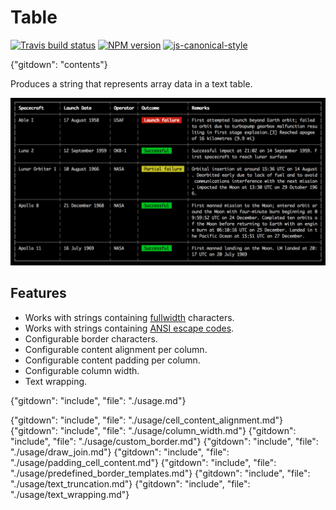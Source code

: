 # Table

[![Travis build status](http://img.shields.io/travis/gajus/table/master.svg?style=flat)](https://travis-ci.org/gajus/table)
[![NPM version](http://img.shields.io/npm/v/table.svg?style=flat)](https://www.npmjs.com/package/table)
[![js-canonical-style](https://img.shields.io/badge/code%20style-canonical-brightgreen.svg?style=flat)](https://github.com/gajus/canonical)

{"gitdown": "contents"}

Produces a string that represents array data in a text table.

![Demo of table displaying a list of missions to the Moon.](./.README/demo.png)

## Features

* Works with strings containing [fullwidth](https://en.wikipedia.org/wiki/Halfwidth_and_fullwidth_forms) characters.
* Works with strings containing [ANSI escape codes](https://en.wikipedia.org/wiki/ANSI_escape_code).
* Configurable border characters.
* Configurable content alignment per column.
* Configurable content padding per column.
* Configurable column width.
* Text wrapping.

{"gitdown": "include", "file": "./usage.md"}

{"gitdown": "include", "file": "./usage/cell_content_alignment.md"}
{"gitdown": "include", "file": "./usage/column_width.md"}
{"gitdown": "include", "file": "./usage/custom_border.md"}
{"gitdown": "include", "file": "./usage/draw_join.md"}
{"gitdown": "include", "file": "./usage/padding_cell_content.md"}
{"gitdown": "include", "file": "./usage/predefined_border_templates.md"}
{"gitdown": "include", "file": "./usage/text_truncation.md"}
{"gitdown": "include", "file": "./usage/text_wrapping.md"}
